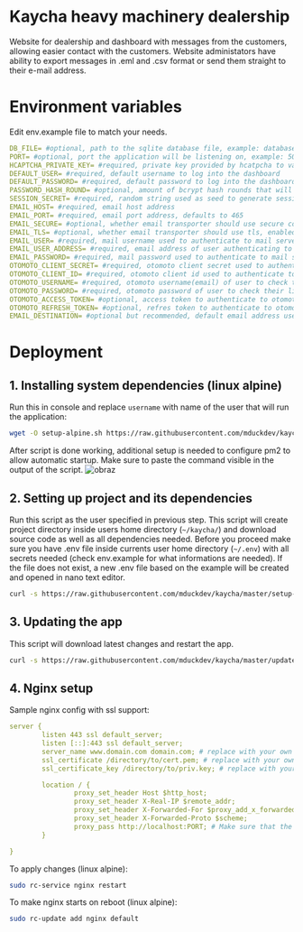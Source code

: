 # Kaycha heavy machinery dealership
Website for dealership and dashboard with messages from the customers, allowing easier contact with the customers.
Website administators have ability to export messages in .eml and .csv format or send them straight to their e-mail address.

# Environment variables
Edit env.example file to match your needs.
```yaml
DB_FILE= #optional, path to the sqlite database file, example: database.db, defaults to: database.db
PORT= #optional, port the application will be listening on, example: 5000, defaults to: 3000
HCAPTCHA_PRIVATE_KEY= #required, private key provided by hcatpcha to validate data from contact form
DEFAULT_USER= #required, default username to log into the dashboard
DEFAULT_PASSWORD= #required, default password to log into the dashboard
PASSWORD_HASH_ROUND= #optional, amount of bcrypt hash rounds that will be performed before saving password to database, defaults to: 10
SESSION_SECRET= #required, random string used as seed to generate sessions
EMAIL_HOST= #required, email host address
EMAIL_PORT= #required, email port address, defaults to 465
EMAIL_SECURE= #optional, whether email transporter should use secure connection, enabled only when set to TRUE
EMAIL_TLS= #optional, whether email transporter should use tls, enabled only when set to TRUE
EMAIL_USER= #required, mail username used to authenticate to mail server
EMAIL_USER_ADDRESS= #required, email address of user authenticating to mail server
EMAIL_PASSWORD= #required, mail password used to authenticate to mail server
OTOMOTO_CLIENT_SECRET= #required, otomoto client secret used to authenticate to api
OTOMOTO_CLIENT_ID= #required, otomoto client id used to authenticate to api
OTOMOTO_USERNAME= #required, otomoto username(email) of user to check their listings
OTOMOTO_PASSWORD= #required, otomoto password of user to check their listings
OTOMOTO_ACCESS_TOKEN= #optional, access token to authenticate to otomoto api
OTOMOTO_REFRESH_TOKEN= #optional, refres token to authenticate to otomoto api
EMAIL_DESTINATION= #optional but recommended, default email address used to send notifications to

```

# Deployment
## 1. Installing system dependencies (linux alpine)
Run this in console and replace ```username``` with name of the user that will run the application:
```sh
wget -O setup-alpine.sh https://raw.githubusercontent.com/mduckdev/kaycha/master/setup-alpine.sh && chmod +x ./setup-alpine.sh && ./setup-alpine.sh username
```
After script is done working, additional setup is needed to configure pm2 to allow automatic startup. Make sure to paste the command visible in the output of the script.
![obraz](https://github.com/mduckdev/kaycha/assets/101923131/861ec848-9895-496e-9e5b-7253d575af78)

## 2. Setting up project and its dependencies

Run this script as the user specified in previous step. This script will create project directory inside users home directory (```~/kaycha/```) and download source code as well as all dependencies needed.
Before you proceed make sure you have .env file inside currents user home directory (```~/.env```) with all secrets needed (check env.example for what informations are needed). If the file does not exist, a new .env file based on the example will be created and opened in nano text editor.
```sh
curl -s https://raw.githubusercontent.com/mduckdev/kaycha/master/setup-project.sh | sh
```

## 3. Updating the app

This script will download latest changes and restart the app.
```sh
curl -s https://raw.githubusercontent.com/mduckdev/kaycha/master/updater.sh | sh
```

## 4. Nginx setup

Sample nginx config with ssl support:
```yaml
server {
        listen 443 ssl default_server;
        listen [::]:443 ssl default_server;
        server_name www.domain.com domain.com; # replace with your own domain
        ssl_certificate /directory/to/cert.pem; # replace with your own certificates
        ssl_certificate_key /directory/to/priv.key; # replace with your own certificates

        location / {
                proxy_set_header Host $http_host;
                proxy_set_header X-Real-IP $remote_addr;
                proxy_set_header X-Forwarded-For $proxy_add_x_forwarded_for;
                proxy_set_header X-Forwarded-Proto $scheme;
                proxy_pass http://localhost:PORT; # Make sure that the PORT is replaced with port number specified inside the .env file!
        }

}
```
To apply changes (linux alpine):
```sh
sudo rc-service nginx restart
```
To make nginx starts on reboot (linux alpine):
```sh
sudo rc-update add nginx default
```
